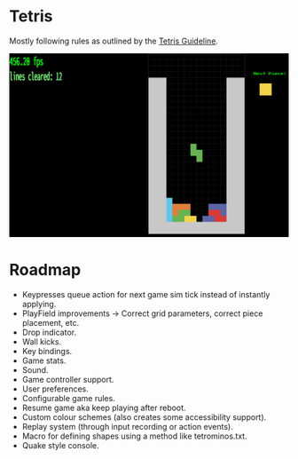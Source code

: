 # Tetris
Mostly following rules as outlined by the [Tetris Guideline](https://tetris.fandom.com/wiki/Tetris_Guideline).

![Screenshot](screenshot.png)

# Roadmap
- Keypresses queue action for next game sim tick instead of instantly applying.
- PlayField improvements -> Correct grid parameters, correct piece placement, etc.
- Drop indicator.
- Wall kicks.
- Key bindings.
- Game stats.
- Sound.
- Game controller support.
- User preferences.
- Configurable game rules.
- Resume game aka keep playing after reboot.
- Custom colour schemes (also creates some accessibility support).
- Replay system (through input recording or action events).
- Macro for defining shapes using a method like tetrominos.txt.
- Quake style console.


